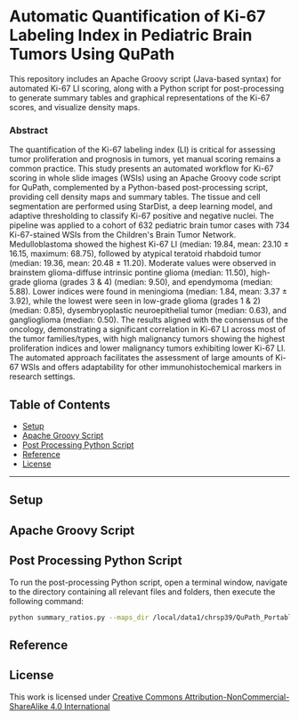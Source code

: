 # Automatic Quantification of Ki-67 Labeling Index in Pediatric Brain Tumors Using QuPath

This repository includes an Apache Groovy script (Java-based syntax) for automated Ki-67 LI scoring, along with a Python script for post-processing to generate summary tables and graphical representations of the Ki-67 scores, and visualize density maps.

### Abstract
The quantification of the Ki-67 labeling index (LI) is critical for assessing tumor proliferation and prognosis in tumors, yet manual scoring remains a common practice. This study presents an automated workflow for Ki-67 scoring in whole slide images (WSIs) using an Apache Groovy code script for QuPath, complemented by a Python-based post-processing script, providing cell density maps and summary tables. The tissue and cell segmentation are performed using StarDist, a deep learning model, and adaptive thresholding to classify Ki-67 positive and negative nuclei. The pipeline was applied to a cohort of 632 pediatric brain tumor cases with 734 Ki-67-stained WSIs from the Children's Brain Tumor Network. Medulloblastoma showed the highest Ki-67 LI (median: 19.84, mean: 23.10 ± 16.15, maximum: 68.75), followed by atypical teratoid rhabdoid tumor (median: 19.36, mean: 20.48 ± 11.20). Moderate values were observed in brainstem glioma-diffuse intrinsic pontine glioma (median: 11.50), high-grade glioma (grades 3 & 4) (median: 9.50), and ependymoma (median: 5.88). Lower indices were found in meningioma (median: 1.84, mean: 3.37 ± 3.92), while the lowest were seen in low-grade glioma (grades 1 & 2) (median: 0.85), dysembryoplastic neuroepithelial tumor (median: 0.63), and ganglioglioma (median: 0.50). The results aligned with the consensus of the oncology, demonstrating a significant correlation in Ki-67 LI across most of the tumor families/types, with high malignancy tumors showing the highest proliferation indices and lower malignancy tumors exhibiting lower Ki-67 LI. The automated approach facilitates the assessment of large amounts of Ki-67 WSIs and offers adaptability for other immunohistochemical markers in research settings. 

## Table of Contents
- [Setup](#Setup)
- [Apache Groovy Script](#groovy)
- [Post Processing Python Script](#post-processing)
- [Reference](#reference)
- [License](#license)
---

## Setup

## Apache Groovy Script

## Post Processing Python Script

To run the post-processing Python script, open a terminal window, navigate to the directory containing all relevant files and folders, then execute the following command:
```bash
python summary_ratios.py --maps_dir /local/data1/chrsp39/QuPath_Portable/results --norm_maps_dir Normalized_Maps/ --result_dir Test_Results/ --data_dir /local/data1/chrsp39/QuPath_Portable/Project/data --csv_path /local/data1/chrsp39/QuPath_Portable/CBTN_KI67.csv --WSIs_path /local/data2/chrsp39/CBTN_v2/new_KI67/WSI
```

## Reference

## License
This work is licensed under [Creative Commons Attribution-NonCommercial-ShareAlike 4.0 International](https://creativecommons.org/licenses/by-nc-sa/4.0/)
